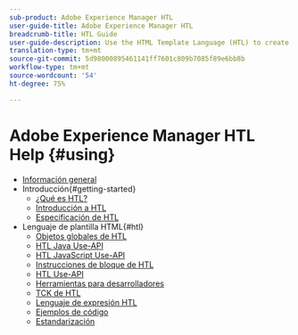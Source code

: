 ```yaml
---
sub-product: Adobe Experience Manager HTL
user-guide-title: Adobe Experience Manager HTL
breadcrumb-title: HTL Guide
user-guide-description: Use the HTML Template Language (HTL) to create an enterprise-level web framework.
translation-type: tm+mt
source-git-commit: 5d98000895461141ff7601c809b7085f89e6bb8b
workflow-type: tm+mt
source-wordcount: '54'
ht-degree: 75%

---
```



# Adobe Experience Manager HTL Help {#using}

+ [Información general](overview.md)
+ Introducción{#getting-started}
   + [¿Qué es HTL?](update.md)
   + [Introducción a HTL](getting-started.md)
   + [Especificación de HTL](htl-specification.md)
+ Lenguaje de plantilla HTML{#htl}
   + [Objetos globales de HTL](global-objects.md)
   + [HTL Java Use-API](use-api-java.md)
   + [HTL JavaScript Use-API](use-api-javascript.md)
   + [Instrucciones de bloque de HTL](block-statements.md)
   + [HTL Use-API](use-api.md)
   + [Herramientas para desarrolladores](dev-tools.md)
   + [TCK de HTL](htl-tck.md)
   + [Lenguaje de expresión HTL](expression-language.md)
   + [Ejemplos de código](code-samples.md)
   + [Estandarización](standardization.md)